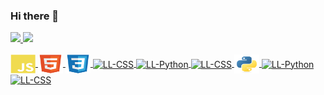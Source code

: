 ### Hi there 👋

<div>
  <a href="https://github.com/Lucas-Lourencao">
  <img height="180em" src="https://github-readme-stats.vercel.app/api?username=Lucas-Lourencao&show_icons=true&theme=dracula&include_all_commits=true&count_private=true"/>
  <img height="180em" src="https://github-readme-stats.vercel.app/api/top-langs/?username=Lucas-Lourencao&layout=compact&langs_count=7&theme=dracula"/>
</div>
<div style="display: inline_block"><br>
  <img align="center" alt="LL-Js" height="30" width="40" src="https://raw.githubusercontent.com/devicons/devicon/master/icons/javascript/javascript-plain.svg">
  <img align="center" alt="LL-HTML" height="30" width="40" src="https://raw.githubusercontent.com/devicons/devicon/master/icons/html5/html5-original.svg">
  <img align="center" alt="LL-CSS" height="30" width="40" src="https://raw.githubusercontent.com/devicons/devicon/master/icons/css3/css3-original.svg">
  <img align="center" alt="LL-CSS" height="30" width="40" src="https://devicons.herokuapp.com/android-original.svg">
  <img align="center" alt="LL-Python" height="30" width="40" src="https://devicons.herokuapp.com/mysql-original-wordmark.svg">
  <img align="center" alt="LL-CSS" height="30" width="40" src="https://devicons.herokuapp.com/php-plain.svg">
  <img align="center" alt="LL-Python" height="30" width="40" src="https://raw.githubusercontent.com/devicons/devicon/master/icons/python/python-original.svg">
  <img align="center" alt="LL-Python" height="30" width="40" src="https://devicons.herokuapp.com/github-original.svg">
  <img align="center" alt="LL-CSS" height="30" width="40" src="https://devicons.herokuapp.com/github-original-wordmark.svg">
  
</div>
<!--
**Lucas-Lourencao/Lucas-Lourencao** is a ✨ _special_ ✨ repository because its `README.md` (this file) appears on your GitHub profile.

Here are some ideas to get you started:

- 🔭 I’m currently working on ...
- 🌱 I’m currently learning ...
- 👯 I’m looking to collaborate on ...
- 🤔 I’m looking for help with ...
- 💬 Ask me about ...
- 📫 How to reach me: ...
- 😄 Pronouns: ...
- ⚡ Fun fact: ...
-->
